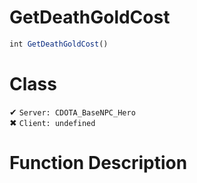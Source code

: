 # GetDeathGoldCost
```js
int GetDeathGoldCost()
```
# Class
✔ `Server: CDOTA_BaseNPC_Hero`  
✖ `Client: undefined`  

# Function Description

